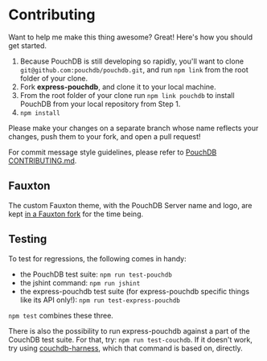 # Contributing

Want to help me make this thing awesome? Great! Here's how you should get started.

1. Because PouchDB is still developing so rapidly, you'll want to clone `git@github.com:pouchdb/pouchdb.git`, and run `npm link` from the root folder of your clone.
2. Fork **express-pouchdb**, and clone it to your local machine.
3. From the root folder of your clone run `npm link pouchdb` to install PouchDB from your local repository from Step 1.
4. `npm install`

Please make your changes on a separate branch whose name reflects your changes, push them to your fork, and open a pull request!

For commit message style guidelines, please refer to [PouchDB CONTRIBUTING.md](https://github.com/pouchdb/pouchdb/blob/master/CONTRIBUTING.md).

## Fauxton

The custom Fauxton theme, with the PouchDB Server name and logo, are kept [in a Fauxton fork](https://github.com/nolanlawson/couchdb-fauxton) for the time being.

## Testing

To test for regressions, the following comes in handy:
- the PouchDB test suite: ``npm run test-pouchdb``
- the jshint command: ``npm run jshint``
- the express-pouchdb test suite (for express-pouchdb specific things like its API only!): ``npm run test-express-pouchdb``

``npm test`` combines these three.

There is also the possibility to run express-pouchdb against a part of
the CouchDB test suite. For that, try: ``npm run test-couchdb``. If it
doesn't work, try using [couchdb-harness](https://github.com/nick-thompson/couchdb-harness),
which that command is based on, directly.
